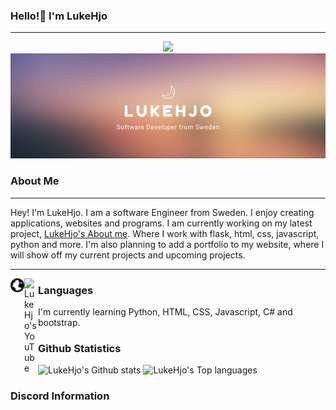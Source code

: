 ### Hello!👋 I'm LukeHjo

---
<div align="center">
  <a href="https://lukehjo.rocks/" target="_blank">
    <img src="./assets/githubportfolio.gif">
  </a>
  <img src="./assets/LukeHjo.png">
</div>

### About Me
---

Hey! I'm LukeHjo. I am a software Engineer from Sweden. I enjoy creating applications, websites and programs.
I am currently working on my latest project, [LukeHjo's About me](https://lukehjo.rocks). Where I work with flask, html, css, javascript, python and more.
I'm also planning to add a portfolio to my website, where I will show off my current projects and upcoming projects.

---

[<img align="left" alt="LukeHjo's Portfolio" width="22px" src="https://raw.githubusercontent.com/iconic/open-iconic/master/svg/globe.svg" />](https://lukehjo.rocks/)
[<img align="left" alt="LukeHjo's YouTube" width="22px" src="https://cdn.jsdelivr.net/npm/simple-icons@v3/icons/youtube.svg" />](https://www.youtube.com/channel/UC_-YAH9OBLVVWom_wV4HHxw)



### Languages 

I'm currently learning Python, HTML, CSS, Javascript, C# and bootstrap.

### Github Statistics

![LukeHjo's Github stats](https://github-readme-stats.vercel.app/api?username=luke-beep&show_icons=true&theme=radical)
![LukeHjo's Top languages](https://github-readme-stats.vercel.app/api/top-langs/?username=luke-beep&theme=radical)


### Discord Information

